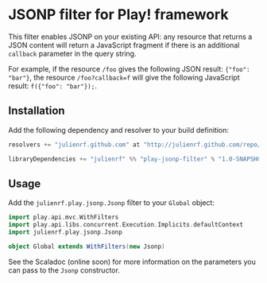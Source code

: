 # JSONP filter for Play! framework

This filter enables JSONP on your existing API: any resource that returns a JSON content will return a JavaScript fragment if there is an additional `callback` parameter in the query string.

For example, if the resource `/foo` gives the following JSON result: `{"foo": "bar"}`, the resource `/foo?callback=f` will give the following JavaScript result: `f({"foo": "bar"});`.

## Installation

Add the following dependency and resolver to your build definition:

```scala
resolvers += "julienrf.github.com" at "http://julienrf.github.com/repo/"

libraryDependencies += "julienrf" %% "play-jsonp-filter" % "1.0-SNAPSHOT"
```

## Usage

Add the `julienrf.play.jsonp.Jsonp` filter to your `Global` object:

```scala
import play.api.mvc.WithFilters
import play.api.libs.concurrent.Execution.Implicits.defaultContext
import julienrf.play.jsonp.Jsonp

object Global extends WithFilters(new Jsonp)
```

See the Scaladoc (online soon) for more information on the parameters you can pass to the `Jsonp` constructor.
